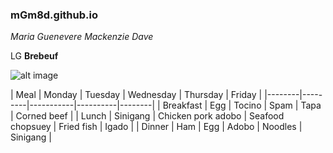 ### mGm8d.github.io
*Maria Guenevere Mackenzie Dave*

LG **Brebeuf**

![alt image](https://user-images.githubusercontent.com/122356574/211957201-1d086ff3-fe08-40c9-a1f9-172effa95024.png)

| Meal | Monday | Tuesday | Wednesday | Thursday | Friday |
|--------|---------|-----------|----------|--------|
| Breakfast | Egg | Tocino | Spam | Tapa | Corned beef |
| Lunch | Sinigang | Chicken pork adobo | Seafood chopsuey | Fried fish | Igado |
| Dinner | Ham | Egg | Adobo | Noodles | Sinigang |
